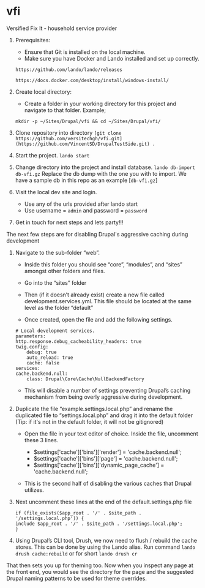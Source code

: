 # vfi
Versified Fix It - household service provider

1. Prerequisites:
    - Ensure that Git is installed on the local machine.
    - Make sure you have Docker and Lando installed and set up correctly.

    `https://github.com/lando/lando/releases ` 

    `https://docs.docker.com/desktop/install/windows-install/`

2. Create local directory:
    - Create a folder in your working directory for this project and navigate to that folder. Example;

    `mkdir -p ~/Sites/Drupal/vfi && cd ~/Sites/Drupal/vfi/`

3. Clone repository into directory
    `[git clone https://github.com/versitechgh/vfi.git](https://github.com/VincentSD/DrupalTestSide.git) .`

4. Start the project.
    `lando start`

5. Change directory into the project and install database.
    `lando db-import db-vfi.gz`
    Replace the db dump with the one you with to import. We have a sample db in this repo as an example [`db-vfi.gz`]

6. Visit the local dev site and login.
    - Use any of the urls provided after lando start
    - Use username = `admin` and password = `password`

7. Get in touch for next steps and lets party!!!





The next few steps are for disabling Drupal's aggressive caching during development
1.  Navigate to the sub-folder “web”. 
    - Inside this folder you should see “core”, “modules”, and “sites” amongst other folders and files. 
    - Go into the “sites” folder
    - Then (if it doesn’t already exist) create a new file called development.services.yml. This file should be located at the same level as the folder “default”

    - Once created, open the file and add the following settings.
    ```
    # Local development services.
    parameters:
    http.response.debug_cacheability_headers: true
    twig.config:
        debug: true
        auto_reload: true
        cache: false
    services:
    cache.backend.null:
        class: Drupal\Core\Cache\NullBackendFactory
    ```

    - This will disable a number of settings preventing Drupal’s caching mechanism from being overly aggressive during development.

2. Duplicate the file “example.settings.local.php” and rename the duplicated file to “settings.local.php” and drag it into the default folder (Tip: if it's not in the default folder, it will not be gitignored)
    - Open the file in your text editor of choice. Inside the file, uncomment these 3 lines.
        - $settings['cache']['bins']['render'] = 'cache.backend.null';
        - $settings['cache']['bins']['page'] = 'cache.backend.null';
        - $settings['cache']['bins']['dynamic_page_cache'] = 'cache.backend.null';

    - This is the second half of disabling the various caches that Drupal utilizes.

3. Next uncomment these lines at the end of the default.settings.php file
    ```
    if (file_exists($app_root . '/' . $site_path . '/settings.local.php')) {
    include $app_root . '/' . $site_path . '/settings.local.php';
    }
    ```

4. Using Drupal’s CLI tool, Drush, we now need to flush / rebuild the cache stores. This can be done by using the Lando alias. 
Run command `lando drush cache:rebuild` or for short `lando drush cr`


That then sets you up for theming too. Now when you inspect any page at the front end, you would see the directory for the page and the suggested Drupal naming patterns to be used for theme overrides.



